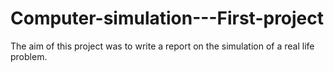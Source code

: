 # Computer-simulation---First-project
The aim of this project was to write a report on the simulation of a real life problem.
